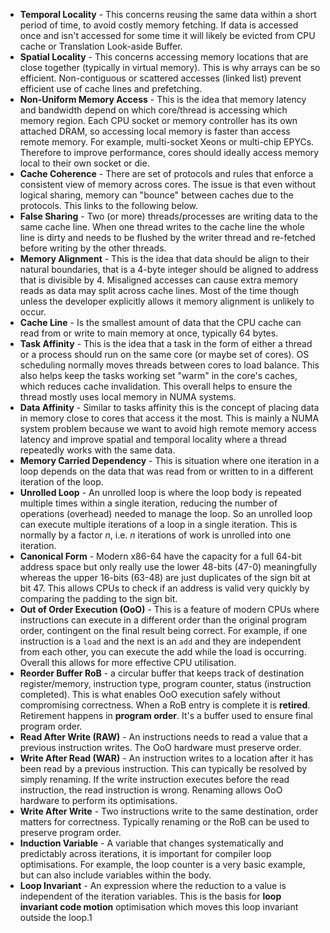 - **Temporal Locality** - This concerns reusing the same data within a short period of time, to avoid costly memory fetching. If data is accessed once and isn't accessed for some time it will likely be evicted from CPU cache or Translation Look-aside Buffer.
- **Spatial Locality** - This concerns accessing memory locations that are close together (typically in virtual memory). This is why arrays can be so efficient. Non-contiguous or scattered accesses (linked list) prevent efficient use of cache lines and prefetching.
- **Non-Uniform Memory Access** - This is the idea that memory latency and bandwidth depend on which core/thread is accessing which memory region. Each CPU socket or memory controller has its own attached DRAM, so accessing local memory is faster than access remote memory. For example, multi-socket Xeons or multi-chip EPYCs. Therefore to improve performance, cores should ideally access memory local to their own socket or die.
- **Cache Coherence** - There are set of protocols and rules that enforce a consistent view of memory across cores. The issue is that even without logical sharing, memory can "bounce" between caches due to the protocols. This links to the following below.
- **False Sharing** - Two (or more) threads/processes are writing data to the same cache line. When one thread writes to the cache line the whole line is dirty and needs to be flushed by the writer thread and re-fetched before writing by the other threads.
- **Memory Alignment** - This is the idea that data should be align to their natural boundaries, that is a 4-byte integer should be aligned to address that is divisible by 4. Misaligned accesses can cause extra memory reads as data may split across cache lines. Most of the time though unless the developer explicitly allows it memory alignment is unlikely to occur.
- **Cache Line** - Is the smallest amount of data that the CPU cache can read from or write to main memory at once, typically 64 bytes.
- **Task Affinity** - This is the idea that a task in the form of either a thread or a process should run on the same core (or maybe set of cores). OS scheduling normally moves threads between cores to load balance. This also helps keep the tasks working set "warm" in the core's caches, which reduces cache invalidation. This overall helps to ensure the thread mostly uses local memory in NUMA systems.
- **Data Affinity** - Similar to tasks affinity this is the concept of placing data in memory close to cores that access it the most. This is mainly a NUMA system problem because we want to avoid high remote memory access latency and improve spatial and temporal locality where a thread repeatedly works with the same data.
- **Memory Carried Dependency** - This is situation where one iteration in a loop depends on the data that was read from or written to in a different iteration of the loop.
- **Unrolled Loop** - An unrolled loop is where the loop body is repeated multiple times within a single iteration, reducing the number of operations (overhead) needed to manage the loop. So an unrolled loop can execute multiple iterations of a loop in a single iteration. This is normally by a factor $n$, i.e. $n$ iterations of work is unrolled into one iteration.
- **Canonical Form** - Modern x86-64 have the capacity for a full 64-bit address space but only really use the lower 48-bits (47-0) meaningfully whereas the upper 16-bits (63-48) are just  duplicates of the sign bit at bit 47. This allows CPUs to check if an address is valid very quickly by comparing the padding to the sign bit.
- **Out of Order Execution (OoO)** - This is a feature of modern CPUs where instructions can execute in a different order than the original program order, contingent on the final result being correct. For example, if one instruction is a `load` and the next is an `add` and they are independent from each other, you can execute the add while the load is occurring. Overall this allows for more effective CPU utilisation.
- **Reorder Buffer RoB** - a circular buffer that keeps track of destination register/memory, instruction type, program counter, status (instruction completed). This is what enables OoO execution safely without compromising correctness. When a RoB entry is complete it is **retired**. Retirement happens in **program order**. It's a buffer used to ensure final program order.
- **Read After Write (RAW)** - An instructions needs to read a value that a previous instruction writes. The OoO hardware must preserve order.
- **Write After Read (WAR)** - An instruction writes to a location after it has been read by a previous instruction. This can typically be resolved by simply renaming. If the write instruction executes before the read instruction, the read instruction is wrong. Renaming allows OoO hardware to perform its optimisations.
- **Write After Write** - Two instructions write to the same destination, order matters for correctness. Typically renaming or the RoB can be used to preserve program order.
- **Induction Variable** - A variable that changes systematically and predictably across iterations, it is important for compiler loop optimisations. For example, the loop counter is a very basic example, but can also include variables within the body.
- **Loop Invariant** - An expression where the reduction to a value is independent of the iteration variables. This is the basis for **loop invariant code motion** optimisation which moves this loop invariant outside the loop.1